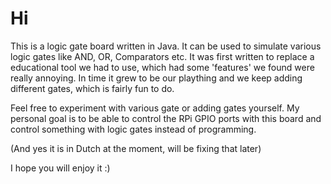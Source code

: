 Hi
=======

This is a logic gate board written in Java. It can be used to simulate various logic gates like AND, OR, Comparators etc.
It was first written to replace a educational tool we had to use, which had some 'features' we found were really annoying.
In time it grew to be our plaything and we keep adding different gates, which is fairly fun to do.

Feel free to experiment with various gate or adding gates yourself.
My personal goal is to be able to control the RPi GPIO ports with this board and control something with logic gates instead of programming. 

(And yes it is in Dutch at the moment, will be fixing that later)

I hope you will enjoy it :)
